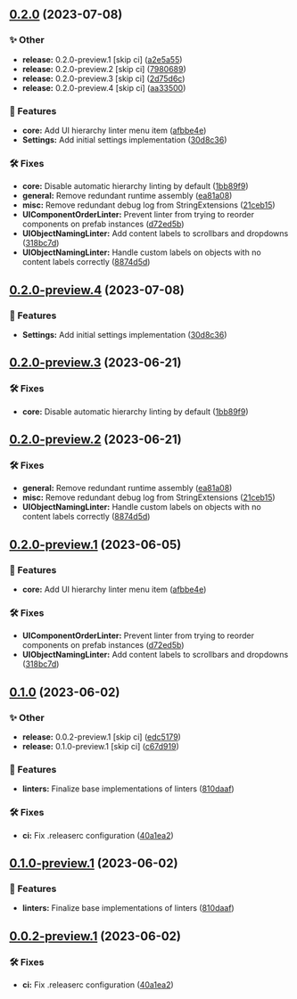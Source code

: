## [0.2.0](https://github.com/TalTech-IVAR-Lab/unity-ui-hierarchy-linter/compare/v0.1.0...v0.2.0) (2023-07-08)


### ✨ Other

* **release:** 0.2.0-preview.1 [skip ci] ([a2e5a55](https://github.com/TalTech-IVAR-Lab/unity-ui-hierarchy-linter/commit/a2e5a55e8092bcbf7af938d923569b96e0ca2bd3))
* **release:** 0.2.0-preview.2 [skip ci] ([7980689](https://github.com/TalTech-IVAR-Lab/unity-ui-hierarchy-linter/commit/79806898c16a9d016898e1de3c093de37adf18fa))
* **release:** 0.2.0-preview.3 [skip ci] ([2d75d6c](https://github.com/TalTech-IVAR-Lab/unity-ui-hierarchy-linter/commit/2d75d6c913841ccd096cc9104e7bb4526f1399e8))
* **release:** 0.2.0-preview.4 [skip ci] ([aa33500](https://github.com/TalTech-IVAR-Lab/unity-ui-hierarchy-linter/commit/aa33500ecd2b99cfb020c912b13e183634663fcd))


### 🚀 Features

* **core:** Add UI hierarchy linter menu item ([afbbe4e](https://github.com/TalTech-IVAR-Lab/unity-ui-hierarchy-linter/commit/afbbe4efe06ecb8c6ba66cb808d151e464af04b9))
* **Settings:** Add initial settings implementation ([30d8c36](https://github.com/TalTech-IVAR-Lab/unity-ui-hierarchy-linter/commit/30d8c36ce3dcfb7ed1ba10c0e29f44f56f9caa64))


### 🛠 Fixes

* **core:** Disable automatic hierarchy linting by default ([1bb89f9](https://github.com/TalTech-IVAR-Lab/unity-ui-hierarchy-linter/commit/1bb89f90cb1db780f863d3710648b44b7ddd745c))
* **general:** Remove redundant runtime assembly ([ea81a08](https://github.com/TalTech-IVAR-Lab/unity-ui-hierarchy-linter/commit/ea81a0803436af9968b9b113b5b48d8a9ab29cbb))
* **misc:** Remove redundant debug log from StringExtensions ([21ceb15](https://github.com/TalTech-IVAR-Lab/unity-ui-hierarchy-linter/commit/21ceb15fd4e7fff2bd159daf13a9262c5d9b8535))
* **UIComponentOrderLinter:** Prevent linter from trying to reorder components on prefab instances ([d72ed5b](https://github.com/TalTech-IVAR-Lab/unity-ui-hierarchy-linter/commit/d72ed5bcde29bc8b0ca6cd0fea1d269c062b06eb))
* **UIObjectNamingLinter:** Add content labels to scrollbars and dropdowns ([318bc7d](https://github.com/TalTech-IVAR-Lab/unity-ui-hierarchy-linter/commit/318bc7dec8c7e940e3bf76ad135cf67c8ed1411d))
* **UIObjectNamingLinter:** Handle custom labels on objects with no content labels correctly ([8874d5d](https://github.com/TalTech-IVAR-Lab/unity-ui-hierarchy-linter/commit/8874d5d7b015b770c9ed3d29b97d0ff65407eb8d))

## [0.2.0-preview.4](https://github.com/TalTech-IVAR-Lab/unity-ui-hierarchy-linter/compare/v0.2.0-preview.3...v0.2.0-preview.4) (2023-07-08)


### 🚀 Features

* **Settings:** Add initial settings implementation ([30d8c36](https://github.com/TalTech-IVAR-Lab/unity-ui-hierarchy-linter/commit/30d8c36ce3dcfb7ed1ba10c0e29f44f56f9caa64))

## [0.2.0-preview.3](https://github.com/TalTech-IVAR-Lab/Unity-UI-Hierarchy-Linter/compare/v0.2.0-preview.2...v0.2.0-preview.3) (2023-06-21)


### 🛠 Fixes

* **core:** Disable automatic hierarchy linting by default ([1bb89f9](https://github.com/TalTech-IVAR-Lab/Unity-UI-Hierarchy-Linter/commit/1bb89f90cb1db780f863d3710648b44b7ddd745c))

## [0.2.0-preview.2](https://github.com/TalTech-IVAR-Lab/Unity-UI-Hierarchy-Linter/compare/v0.2.0-preview.1...v0.2.0-preview.2) (2023-06-21)


### 🛠 Fixes

* **general:** Remove redundant runtime assembly ([ea81a08](https://github.com/TalTech-IVAR-Lab/Unity-UI-Hierarchy-Linter/commit/ea81a0803436af9968b9b113b5b48d8a9ab29cbb))
* **misc:** Remove redundant debug log from StringExtensions ([21ceb15](https://github.com/TalTech-IVAR-Lab/Unity-UI-Hierarchy-Linter/commit/21ceb15fd4e7fff2bd159daf13a9262c5d9b8535))
* **UIObjectNamingLinter:** Handle custom labels on objects with no content labels correctly ([8874d5d](https://github.com/TalTech-IVAR-Lab/Unity-UI-Hierarchy-Linter/commit/8874d5d7b015b770c9ed3d29b97d0ff65407eb8d))

## [0.2.0-preview.1](https://github.com/TalTech-IVAR-Lab/Unity-UI-Hierarchy-Linter/compare/v0.1.0...v0.2.0-preview.1) (2023-06-05)


### 🚀 Features

* **core:** Add UI hierarchy linter menu item ([afbbe4e](https://github.com/TalTech-IVAR-Lab/Unity-UI-Hierarchy-Linter/commit/afbbe4efe06ecb8c6ba66cb808d151e464af04b9))


### 🛠 Fixes

* **UIComponentOrderLinter:** Prevent linter from trying to reorder components on prefab instances ([d72ed5b](https://github.com/TalTech-IVAR-Lab/Unity-UI-Hierarchy-Linter/commit/d72ed5bcde29bc8b0ca6cd0fea1d269c062b06eb))
* **UIObjectNamingLinter:** Add content labels to scrollbars and dropdowns ([318bc7d](https://github.com/TalTech-IVAR-Lab/Unity-UI-Hierarchy-Linter/commit/318bc7dec8c7e940e3bf76ad135cf67c8ed1411d))

## [0.1.0](https://github.com/TalTech-IVAR-Lab/Unity-UI-Hierarchy-Linter/compare/v0.0.1...v0.1.0) (2023-06-02)


### ✨ Other

* **release:** 0.0.2-preview.1 [skip ci] ([edc5179](https://github.com/TalTech-IVAR-Lab/Unity-UI-Hierarchy-Linter/commit/edc517970a04412851a581f08183bf5d8678b5a4))
* **release:** 0.1.0-preview.1 [skip ci] ([c67d919](https://github.com/TalTech-IVAR-Lab/Unity-UI-Hierarchy-Linter/commit/c67d9199621a499bbe29a2ec9e89c23a47695f99))


### 🚀 Features

* **linters:** Finalize base implementations of linters ([810daaf](https://github.com/TalTech-IVAR-Lab/Unity-UI-Hierarchy-Linter/commit/810daafcffa103f407d2d69b7a9d0c3cfa09d953))


### 🛠 Fixes

* **ci:** Fix .releaserc configuration ([40a1ea2](https://github.com/TalTech-IVAR-Lab/Unity-UI-Hierarchy-Linter/commit/40a1ea20f7748267dfd58e0f32f00bbba57411f6))

## [0.1.0-preview.1](https://github.com/TalTech-IVAR-Lab/Unity-UI-Hierarchy-Linter/compare/v0.0.2-preview.1...v0.1.0-preview.1) (2023-06-02)


### 🚀 Features

* **linters:** Finalize base implementations of linters ([810daaf](https://github.com/TalTech-IVAR-Lab/Unity-UI-Hierarchy-Linter/commit/810daafcffa103f407d2d69b7a9d0c3cfa09d953))

## [0.0.2-preview.1](https://github.com/TalTech-IVAR-Lab/Unity-UI-Hierarchy-Linter/compare/v0.0.1...v0.0.2-preview.1) (2023-06-02)


### 🛠 Fixes

* **ci:** Fix .releaserc configuration ([40a1ea2](https://github.com/TalTech-IVAR-Lab/Unity-UI-Hierarchy-Linter/commit/40a1ea20f7748267dfd58e0f32f00bbba57411f6))
